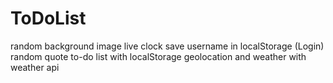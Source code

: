 # ToDoList

random background image
live clock
save username in localStorage (Login)
random quote
to-do list with localStorage
geolocation and weather with weather api